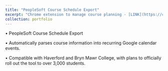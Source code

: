 ```yaml
---
title: "PeopleSoft Course Schedule Export"
excerpt: "Chrome extension to manage course planning - [LINK](https://chrome.google.com/webstore/detail/peoplesoft-course-schedul/oikoejjokalkhgedbkjbfcjdpgemdlnb) <br/><img src='https://lh3.googleusercontent.com/4_JKaoT_y1pj47keu5-2_gzb2fHyki4bf9Bwk41CheEzKNWy44bQYSKXlRG9ZR3kT2a7-jyLJ-0=w640-h400-e365-rj-sc0x00ffffff'>"
collection: portfolio
---
```


• PeopleSoft Course Schedule Export

• Automatically parses course information into recurring Google calendar events.

• Compatible with Haverford and Bryn Mawr College, with plans to officially roll out the tool to over 3,000 students.

